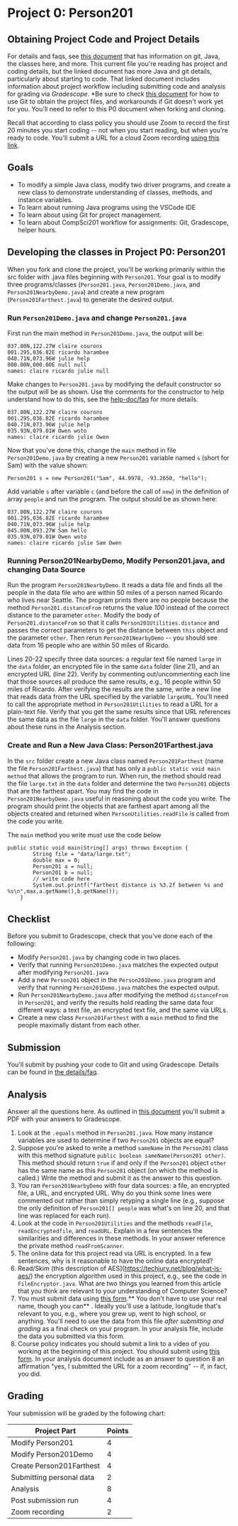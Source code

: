 # Project 0: Person201

## Obtaining Project Code and Project Details

For details and faqs, see [this document](docs/details.md) that has information on git, Java, the classes here, and more. This current file you're reading has project and coding details, but the linked document has more Java and git details, particularly about starting to code. That linked document includes information about project workflow including submitting code and analysis for grading via _Gradescope_. *Be sure to check [this document](https://coursework.cs.duke.edu/201fall23/resources-201/-/blob/main/projectWorkflow.md) for how to use Git to obtain the project files, and workarounds if Git doesn't work yet for you. You'll need to refer to this P0 document when forking and cloning.

Recall that according to class policy you should use Zoom to record the first 20 minutes you start coding -- not when you start reading, but when you're ready to code. You'll submit a URL for a cloud Zoom recording [using this link](https://bit.ly/201-p0-video).

## Goals

* To modify a simple Java class, modify two driver programs, and create a new class to demonstrate understanding of classes, methods, and instance variables.
* To learn about running Java programs using the VSCode IDE
* To learn about using Git for project management.
* To learn about CompSci201 workflow for assignments: Git, Gradescope, helper hours.


## Developing the classes in Project P0: Person201

When you fork and clone the project, you'll be working primarily within the src folder with .java files beginning with `Person201`. Your goal is to modify three programs/classes (`Person201.java`, `Person201Demo.java`, and `Person201NearbyDemo.java`) and create a new program (`Person201Farthest.java`) to generate the desired output. 


### Run `Person201Demo.java` and change `Person201.java`

First run the main method in `Person201Demo.java`, the output will be:

```
037.80N,122.27W claire courons
001.29S,036.82E ricardo harambee
040.71N,073.96W julie help
000.00N,000.00E null null
names: claire ricardo julie null 
```

Make changes to `Person201.java` by modifying the default constructor so the output will be as shown. Use the comments for the constructor 
to help understand how to do this, see the [help-doc/faq](docs/details.md) for more details.

```
037.80N,122.27W claire courons
001.29S,036.82E ricardo harambee
040.71N,073.96W julie help
035.93N,079.01W Owen woto
names: claire ricardo julie Owen
```

Now that you've done this, change the `main` method in file `Person201Demo.java` by creating a new `Person201` variable named `s` (short for Sam) with the value shown:

`Person201 s = new Person201("Sam", 44.9978, -93.2650, "hello");`

Add variable `s` after variable `c` (and before the call of `new`) in the definition of array `people` and run the program. The
output should be as shown here:

```
037.80N,122.27W claire courons
001.29S,036.82E ricardo harambee
040.71N,073.96W julie help
045.00N,093.27W Sam hello
035.93N,079.01W Owen woto
names: claire ricardo julie Sam Owen 
```

### Running Person201NearbyDemo, Modify Person201.java, and changing Data Source

Run the program `Person201NearbyDemo`. It reads a data file and finds all the people in the data file who are within 50 miles of a person named Ricardo who lives near Seattle. The program prints there are no people because the method `Person201.distanceFrom` returns the value _100_ instead of the correct distance to the parameter `other`. Modify the body of `Person201.distanceFrom` so that it calls
`Person201Utilities.distance` and passes the correct parameters to get the distance between `this` object and the parameter `other`. Then rerun
`Person201NearbyDemo` -- you should see data from 16 people who are within 50 miles of Ricardo.

Lines 20-22 specify three data sources: a regular text file named `large` in the `data` folder, an encrypted file in the same `data` folder (line 21), and an encrypted URL (line 22). Verify by commenting out/uncommenting each line that those sources all produce the same results, e.g., 16 people within 50 miles of Ricardo. After verifying the results are the same, write a new line that reads data from the URL specified by the
variable `largeURL`. You'll need to call the appropriate method in `Person201Utilities` to read a URL for a plain-text file. Verify that you get the same results since that URL references the same data as the file `large` in the `data` folder. You'll answer questions about these
runs in the Analysis section. 


### Create and Run a New Java Class: **Person201Farthest.java**

In the `src` folder create a new Java class named `Person201Farthest` (name the file `Person201Farthest.java`) that has only a `public static void main method` that allows the program to run. When run, the method should read the file `large.txt` in the `data` folder and determine the two `Person201` objects that are the farthest apart. You may find the code in `Person201NearbyDemo.java` useful in reasoning about the code you write. The program should print the objects that are farthest apart among all the objects created and returned when `PersonUtilities.readFile` is called from the code you write.

The `main` method you write *must* use the code below 
```
public static void main(String[] args) throws Exception {
        String file = "data/large.txt";
        double max = 0;
        Person201 a = null;
        Person201 b = null;
        // write code here 
        System.out.printf("farthest distance is %3.2f between %s and %s\n",max,a.getName(),b.getName());
    }
```


## Checklist

Before you submit to Gradescope, check that you've done each of the following:

- Modify `Person201.java` by changing code in two places.
- Verify that running `Person201Demo.java` matches the expected output after modifying `Person201.java`
- Add a new `Person201` object in the `Person201Demo.java` program and verify that running `Person201Demo.java` matches the expected output.
- Run `Person201NearbyDemo.java` after modifying the method `distanceFrom` in  `Person201`, and verify the results hold reading the same data 
four different ways: a text file, an encrypted text file, and the same via URLs.
- Create a new class `Person201Farthest` with a `main` method to find the people maximally distant from each other.

## Submission

You'll submit by pushing your code to Git and using Gradescope. Details can be found in [the details/faq](docs/details.md).

## Analysis

Answer all the questions here. As outlined in [this document](docs/details.md) you'll submit a PDF with your answers to Gradescope.

1. Look at the `.equals` method in `Person201.java`. How many instance variables are used to determine if two `Person201` objects are equal?
2. Suppose you're asked to write a method `sameName` in the `Person201` class with this method signature `public boolean sameName(Person201 other)`. This method should return `true` if and only if the `Person201` object `other` has the same name as this `Person201` object (on which the method is called.) Write the method and submit it as the answer to this question.
3. You ran `Person201NearbyDemo` with four data sources: a file, an encrypted file, a URL, and encrypted URL. Why do you think some lines were commented out rather than simply retyping a single line (e.g., suppose the only definition of `Person201[] people` was what's on line 20, and that line was replaced for each run).
4. Look at the code in `Person201Utilities` and the methods `readFile`, `readEncryptedfile`, and `readURL`. Explain in a few sentences the similarities and differences in these methods. In your answer reference the private method `readFromScanner`.
5. The online data for this project read via URL is encrypted. In a few sentences, why is it reasonable to have the online data encrypted?
6. Read/Skim (this description of AES](https://techjury.net/blog/what-is-aes/) the encryption algorithm used in this project, e.g., see the code in `FileEncryptor.java`. What are two things you learned from this article that you think are relevant to your understanding of Computer Science?
7. You must submit data using [this form](https://forms.office.com/r/wSdMU6NrKE).** You don't have to use your real name, though you can** . Ideally
you'll use a latitude, longitude that's relevant to you, e.g., where you grew up, went to high school, or anything. You'll need
to use the data from this file *after submitting and grading* as a final check on your program. In your analysis file, include the data you submitted via this form.
8. Course policy indicates you should submit a link to a video of you working at the beginning of this project. You should submit using [this form](https://bit.ly/201-p0-video). In your analysis document include as an answer to question 8 an affirmation "yes, I submitted the URL for a zoom recording" -- if, in fact, you did.


## Grading

Your submission will be graded by the following chart:

| Project Part | Points |
| ------ | ------ |
| Modify Person201 | 4 |
| Modify Person201Demo | 4 |
| Create Person201Farthest | 4 |
| Submitting personal data | 2 |
| Analysis | 8 |
| Post submission run| 4 |
| Zoom recording | 2 |

